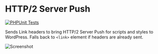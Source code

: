 # HTTP/2 Server Push

[![PHPUnit Tests](https://github.com/wearerequired/h2push/actions/workflows/phpunit-tests.yml/badge.svg)](https://github.com/wearerequired/h2push/actions/workflows/phpunit-tests.yml)

Sends Link headers to bring HTTP/2 Server Push for scripts and styles to WordPress. Falls back to `<link>` element if headers are already sent.

![Screenshot](https://user-images.githubusercontent.com/617637/31279476-7c3dffd6-aaa9-11e7-91d8-57ec4435d067.png)
